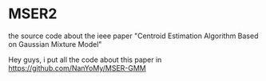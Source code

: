 MSER2
=====

the source code about the ieee paper "Centroid Estimation Algorithm Based on Gaussian Mixture Model"

Hey guys, i put all the code about this paper in https://github.com/NanYoMy/MSER-GMM